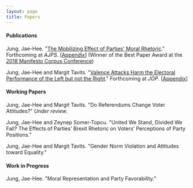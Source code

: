 ```yaml
---
layout: page
title: Papers
---
```


#### Publications

Jung, Jae-Hee. "[The Mobilizing Effect of Parties' Moral Rhetoric](https://www.dropbox.com/s/h5mauqw8c91mztb/Jung_moral_rhetoric.pdf?dl=0)." Forthcoming at _AJPS_. [[Appendix](https://www.dropbox.com/s/hyod66btludk1uj/Jung_moral_rhetoric_SI.pdf?dl=0)] (Winner of the Best Paper Award at the [2018 Manifesto Corpus Conference](https://manifesto-project.wzb.eu/conference-2018))

Jung, Jae-Hee and Margit Tavits. "[Valence Attacks Harm the Electoral Performance of the Left but not the Right](https://www.dropbox.com/s/anfwljcdolb2ub8/Jung_Tavits_valence_attacks.pdf?dl=0)." Forthcoming at _JOP_. [[Appendix](https://www.dropbox.com/s/dcben9ktll94ozw/Jung_Tavits_valence_attacks_OA.pdf?dl=0)]

#### Working Papers

Jung, Jae-Hee and Margit Tavits. "Do Referendums Change Voter Attitudes?" _Under review_.

Jung, Jae-Hee and Zeynep Somer-Topcu. "United We Stand, Divided We Fall? The Effects of Parties’ Brexit Rhetoric on Voters’ Perceptions of Party Positions."

Jung, Jae-Hee and Margit Tavits. "Gender Norm Violation and Attitudes toward Equality."

#### Work in Progress

Jung, Jae-Hee. "Moral Representation and Party Favorability."

